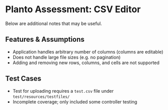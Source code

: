 # Planto Assessment: CSV Editor

Below are additional notes that may be useful.

## Features & Assumptions

- Application handles arbitrary number of columns (columns are editable)
- Does not handle large file sizes (e.g. no pagination)
- Adding and removing new rows, columns, and cells are not supported

## Test Cases

- Test for uploading requires a `test.csv` file under `test/resources/testfiles/`
- Incomplete coverage; only included some controller testing

